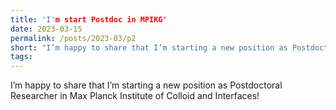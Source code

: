 ```yaml
---
title: 'I'm start Postdoc in MPIKG'
date: 2023-03-15
permalink: /posts/2023-03/p2
short: "I’m happy to share that I’m starting a new position as Postdoctoral Researcher in Max Planck Institute of Colloid and Interfaces!"
tags:
---
```


I’m happy to share that I’m starting a new position as Postdoctoral Researcher in Max Planck Institute of Colloid and Interfaces!